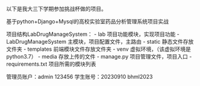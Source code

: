 以下是我大三下学期参加挑战杯做的项目。


基于python+Django+Mysql的高校实验室药品分析管理系统项目实战

 项目结构LabDrugManageSystem：
	- lab 项目功能模块，实现项目功能
	- LabDrugManageSystem 主模块，项目配置文件，主路由
	- static 静态文件存放文件夹
	- templates 前端模块文件存放文件夹
	- venv 虚拟环境，（该虚拟环境是python3.7）
	- media 存放上传的文件
	- manage.py 项目管理文件，项目入口
	- requirements.txt 项目所需的模块列表

 管理员账户：admin 123456
学生账号：20230910 bhml2023 
